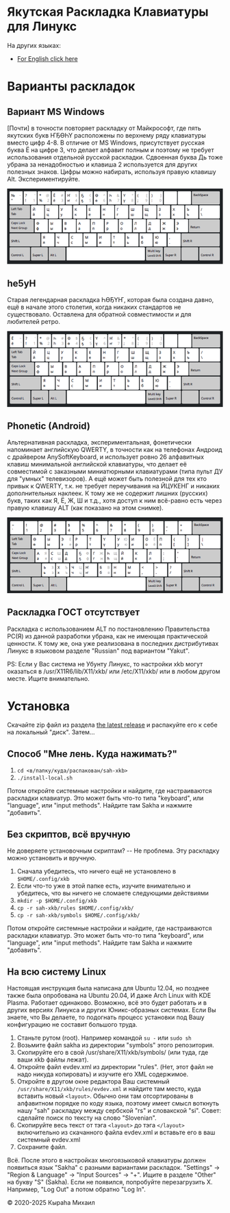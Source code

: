 # Якутская Раскладка Клавиатуры для Линукс

На других языках:
* [For English click here](README.md)

# Варианты раскладок

## Вариант MS Windows

[Почти] в точности повторяет раскладку от Майкрософт, где пять якутских букв ҤҔӨҺҮ расположены по верхнему ряду клавиатуры вместо цифр 4-8. В отличие от MS Windows, присутствует русская буква Ё на цифре 3, что делает алфавит полным и поэтому не требует использования отдельной русской раскладки. Сдвоенная буква Дь тоже убрана за ненадобностью и клавиша 2 используется для других полезных знаков. Цифры можно набирать, используя правую клавишу Alt. Экспериментируйте.

![WinKeys variant layout](./files/sah-xkb-win-layout.png)

## he5yH

Старая легендарная раскладка ҺӨҔҮҤ, которая была создана давно, ещё в начале этого столетия, когда никаких стандартов не существовало. Оставлена для обратной совместимости и для любителей ретро.

![Segun variant layout](./files/sah-xkb-seg-layout.png)

## Phonetic (Android)

Альтернативная раскладка, экспериментальная, фонетически напоминает английскую QWERTY, в точности как на телефонах Андроид с драйвером AnySoftKeyboard, и использует ровно 26 алфавитных клавиш минимальной английской клавиатуры, что делает её совместимой с заказными миниатюрными клавиатурами (типа пульт ДУ для "умных" телевизоров). А ещё может быть полезной для тех кто привык к QWERTY, т.к. не требует переучивания на ЙЦУКЕНГ и никаких дополнительных наклеек. К тому же не содержит лишних (русских) букв, таких как Я, Ё, Ж, Ш и т.д., хотя доступ к ним всё-равно есть через правую клавишу ALT (как показано на этом снимке).

![Phonetic variant layout](./files/sah-xkb-pho-layout.png)

## Раскладка ГОСТ отсутствует

Раскладка с использованием ALT по постановлению Правительства РС(Я) из данной разработки убрана, как не имеющая практической ценности. К тому же, она уже реализована в последних дистрибутивах Линукс в языковом разделе "Russian" под вариантом "Yakut".

PS: Если у Вас система не Убунту Линукс, то настройки xkb могут оказаться в /usr/X11R6/lib/X11/xkb/ или /etc/X11/xkb/ или в любом другом месте. Ищите внимательно.

# Установка

Скачайте zip файл из раздела [the latest release](releases/)
и распакуйте его к себе на локальный "диск". Затем...

## Способ "Мне лень. Куда нажимать?"

1. `cd <в/папку/куда/распакован/sah-xkb>`
1. `./install-local.sh`

Потом откройте системные настройки и найдите, где настраиваются раскладки клавиатур.
Это может быть что-то типа "keyboard", или "language", или "input methods".
Найдите там Sakha и нажмите "добавить".

## Без скриптов, всё вручную

Не доверяете установочным скриптам? -- Не проблема. Эту раскладку можно установить и вручную.

1. Сначала убедитесь, что ничего ещё не установлено в `$HOME/.config/xkb`
1. Если что-то уже в этой папке есть, изучите внимательно и убедитесь, что вы ничего не
сломаете следующими действиями
1. `mkdir -p $HOME/.config/xkb`
1. `cp -r sah-xkb/rules $HOME/.config/xkb/`
1. `cp -r sah-xkb/symbols $HOME/.config/xkb/`

Потом откройте системные настройки и найдите, где настраиваются раскладки клавиатур.
Это может быть что-то типа "keyboard", или "language", или "input methods".
Найдите там Sakha и нажмите "добавить".

## На всю систему Linux

Настоящая инструкция была написана для Ubuntu 12.04, но позднее также была опробована на Ubuntu 20.04, И даже Arch Linux with KDE Plasma. Работает одинаково. Возможно, всё это будет работать и в других версиях Линукса и других Юникс-образных системах. Если Вы знаете, что Вы делаете, то подогнать процесс установки под Вашу конфигурацию не составит большого труда.

1. Станьте рутом (root). Например командой `su -` или `sudo sh`
1. Возьмите файл sakha из директории "symbols" этого репозитория.
1. Скопируйте его в свой /usr/share/X11/xkb/symbols/ (или туда, где ваши xkb файлы лежат).
1. Откройте файл evdev.xml из директории "rules". (Нет, этот файл не надо никуда копировать) и изучите его XML содержимое.
1. Откройте в другом окне редактора Ваш системный `/usr/share/X11/xkb/rules/evdev.xml` и найдите там место, куда вставить новый `<layout>`. Обычно они там отсортированы в алфавитном порядке по коду языка, поэтому имеет смысл воткнуть нашу "sah" раскладку между сербской "rs" и словакской "si". Совет: сделайте поиск по тексту на слово "Slovenian".
1. Скопируйте весь текст от тэга `<layout>` до тэга `</layout>` включительно из скачанного файла evdev.xml и вставьте его в ваш системный evdev.xml
1. Сохраните файл.

Всё. После этого в настройках многоязыковой клавиатуры должен появиться язык "Sakha" с разными вариантами раскладок. "Settings" -> "Region & Language" -> "Input Sources" -> "+". Ищите в разделе "Other" на букву "S" (Sakha). Если не появился, попробуйте перезагрузить Х. Например, "Log Out" а потом обратно "Log In".

:copyright: 2020-2025 Кыраһа Михаил
